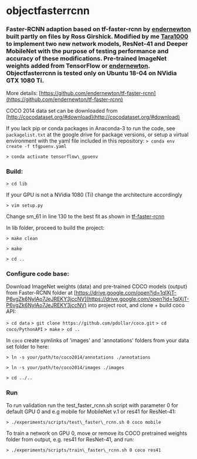 # objectfasterrcnn
### Faster-RCNN adaption based on tf-faster-rcnn by [endernewton](https://github.com/endernewton/tf-faster-rcnn) built partly on files by Ross Girshick. Modified by me [Tara1000](https://github.com/Tara1000/) to implement two new network models, ResNet-41 and Deeper MobileNet with the purpose of testing performance and accuracy of these modifications. Pre-trained ImageNet weights added from TensorFlow or [endernewton](https://github.com/endernewton). Objectfasterrcnn is tested only on Ubuntu 18-04 on NVidia GTX 1080 Ti.

More details: [https://github.com/endernewton/tf-faster-rcnn](https://github.com/endernewton/tf-faster-rcnn)

COCO 2014 data set can be downloaded from [http://cocodataset.org/#download](http://cocodataset.org/#download)

If you lack pip or conda packages in Anaconda-3 to run the code, see `packagelist.txt` at the google drive for package versions, or setup a virtual environment with the yaml file included in this repository:
`> conda env create -f tfgpuenv.yaml`

`> conda activate tensorflow\_gpuenv`

### Build:

`> cd lib`

If your GPU is not a NVidia 1080 (Ti) change the architecture accordingly

`> vim setup.py`

Change sm\_61 in line 130 to the best fit as shown in [tf-faster-rcnn](https://github.com/endernewton/tf-faster-rcnn)

In lib folder, proceed to build the project:

`> make clean`

`> make`

`> cd ..`

### Configure code base:
Download ImageNet weights (data) and pre-trained COCO models (output) from Faster-RCNN folder at [https://drive.google.com/open?id=1qlXjT-P6vgZk6NylAo7JeJREKY3jccNV](https://drive.google.com/open?id=1qlXjT-P6vgZk6NylAo7JeJREKY3jccNV) into project root, and clone + build coco API:

`> cd data`
`> git clone https://github.com/pdollar/coco.git`
`> cd coco/PythonAPI`
`> make`
`> cd ..`

In `coco` create symlinks of 'images' and 'annotations' folders from your data set folder to here:

`> ln -s your/path/to/coco2014/annotations ./annotations`

`> ln -s your/path/to/coco2014/images ./images`

`> cd ../..`

### Run

To run validation run the test\_faster\_rcnn.sh script with parameter 0 for default GPU 0 and e.g mobile for MobileNet v.1 or res41 for ResNet-41:

`> ./experiments/scripts/test\_faster\_rcnn.sh 0 coco mobile`

To train a network on GPU 0, move or remove its COCO pretrained weights folder from output, e.g. res41 for ResNet-41, and run:

`> ./experiments/scripts/train\_faster\_rcnn.sh 0 coco res41`

